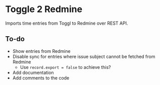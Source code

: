 # Toggle 2 Redmine

Imports time entries from Toggl to Redmine over REST API.

## To-do

* Show entries from Redmine
* Disable sync for entries where issue subject cannot be fetched from Redmine
  * Use `record.export = false` to achieve this?
* Add documentation
* Add comments to the code
